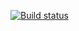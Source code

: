 [![Build status](https://ci.appveyor.com/api/projects/status/1yronl6vw2oqjjpb?svg=true)](https://ci.appveyor.com/project/lstmpr/cardpatterns-k84y6)
